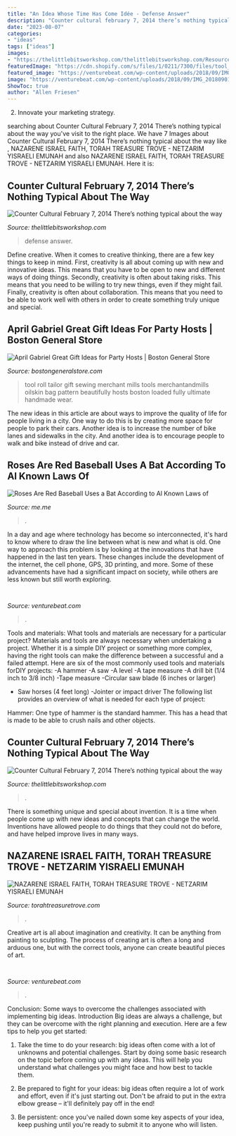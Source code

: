 ```yaml
---
title: "An Idea Whose Time Has Come Idée - Defense Answer"
description: "Counter cultural february 7, 2014 there’s nothing typical about the way"
date: "2023-08-07"
categories:
- "ideas"
tags: ["ideas"]
images:
- "https://thelittlebitsworkshop.com/thelittlebitsworkshop.com/Resources/Archive_files/shapeimage_25.png"
featuredImage: "https://cdn.shopify.com/s/files/1/0211/7300/files/tool_roll_grande.jpg?v=1508854849"
featured_image: "https://venturebeat.com/wp-content/uploads/2018/09/IMG_20180903_100317.jpg?w=664"
image: "https://venturebeat.com/wp-content/uploads/2018/09/IMG_20180901_150404.jpg?w=800"
ShowToc: true
author: "Allen Friesen"
---
```



2. Innovate your marketing strategy.

	

		
searching about Counter Cultural February 7, 2014 There’s nothing typical about the way you've visit to the right place. We have 7 Images about Counter Cultural February 7, 2014 There’s nothing typical about the way like , NAZARENE ISRAEL FAITH, TORAH TREASURE TROVE - NETZARIM YISRAELI EMUNAH and also NAZARENE ISRAEL FAITH, TORAH TREASURE TROVE - NETZARIM YISRAELI EMUNAH. Here it is:
		
    
## Counter Cultural February 7, 2014 There’s Nothing Typical About The Way

<img loading=lazy src="https://www.thelittlebitsworkshop.com/thelittlebitsworkshop.com/Resources/Archive_files/shapeimage_22.png" onerror="this.onerror=null;this.src='https://tse3.mm.bing.net/th?id=OIP.t8qnvTYF-vElUGd1j0Tk5wAAAA&amp;pid=15.1';" alt="Counter Cultural February 7, 2014 There’s nothing typical about the way">

_Source: thelittlebitsworkshop.com_

>defense answer. 

	

Define creative.
When it comes to creative thinking, there are a few key things to keep in mind. First, creativity is all about coming up with new and innovative ideas. This means that you have to be open to new and different ways of doing things. Secondly, creativity is often about taking risks. This means that you need to be willing to try new things, even if they might fail. Finally, creativity is often about collaboration. This means that you need to be able to work well with others in order to create something truly unique and special.

    
## April Gabriel Great Gift Ideas For Party Hosts | Boston General Store

<img loading=lazy src="https://cdn.shopify.com/s/files/1/0211/7300/files/tool_roll_grande.jpg?v=1508854849" onerror="this.onerror=null;this.src='https://tse2.mm.bing.net/th?id=OIP.WnRpe_8AJjXRSGzrPN5ftgAAAA&amp;pid=15.1';" alt="April Gabriel Great Gift Ideas for Party Hosts | Boston General Store">

_Source: bostongeneralstore.com_

>tool roll tailor gift sewing merchant mills tools merchantandmills oilskin bag pattern beautifully hosts boston loaded fully ultimate handmade wear. 

	

The new ideas in this article are about ways to improve the quality of life for people living in a city. One way to do this is by creating more space for people to park their cars. Another idea is to increase the number of bike lanes and sidewalks in the city. And another idea is to encourage people to walk and bike instead of drive and car.

    
## Roses Are Red Baseball Uses A Bat According To Al Known Laws Of

<img loading=lazy src="https://pics.me.me/thumb_roses-are-red-baseball-uses-a-bat-according-to-al-63789458.png" onerror="this.onerror=null;this.src='https://tse4.mm.bing.net/th?id=OIP.NLBlabTy5YHXCs8tPMn0mQAAAA&amp;pid=15.1';" alt="Roses Are Red Baseball Uses a Bat According to Al Known Laws of">

_Source: me.me_

>. 

	

In a day and age where technology has become so interconnected, it's hard to know where to draw the line between what is new and what is old. One way to approach this problem is by looking at the innovations that have happened in the last ten years. These changes include the development of the internet, the cell phone, GPS, 3D printing, and more. Some of these advancements have had a significant impact on society, while others are less known but still worth exploring.

    
## 

<img loading=lazy src="https://venturebeat.com/wp-content/uploads/2018/09/IMG_20180903_100317.jpg?w=664" onerror="this.onerror=null;this.src='https://tse4.mm.bing.net/th?id=OIP.RDcB-YLVyI_c210PUJidMgHaGr&amp;pid=15.1';" alt="">

_Source: venturebeat.com_

>. 

	

Tools and materials: What tools and materials are necessary for a particular project?
Materials and tools are always necessary when undertaking a project. Whether it is a simple DIY project or something more complex, having the right tools can make the difference between a successful and a failed attempt. Here are six of the most commonly used tools and materials forDIY projects:
-A hammer
-A saw
-A level
-A tape measure
-A drill bit (1/4 inch to 3/8 inch) 
-Tape measure 
-Circular saw blade (6 inches or larger) 
- Saw horses (4 feet long)  -Jointer or impact driver 
The following list provides an overview of what is needed for each type of project: 

Hammer: One type of hammer is the standard hammer. This has a head that is made to be able to crush nails and other objects.

    
## Counter Cultural February 7, 2014 There’s Nothing Typical About The Way

<img loading=lazy src="https://thelittlebitsworkshop.com/thelittlebitsworkshop.com/Resources/Archive_files/shapeimage_25.png" onerror="this.onerror=null;this.src='https://tse2.mm.bing.net/th?id=OIP.ma-OzT4VVgfXqyiqOPLiKwAAAA&amp;pid=15.1';" alt="Counter Cultural February 7, 2014 There’s nothing typical about the way">

_Source: thelittlebitsworkshop.com_

>. 

	

There is something unique and special about invention. It is a time when people come up with new ideas and concepts that can change the world. Inventions have allowed people to do things that they could not do before, and have helped improve lives in many ways.

    
## NAZARENE ISRAEL FAITH, TORAH TREASURE TROVE - NETZARIM YISRAELI EMUNAH

<img loading=lazy src="https://torahtreasuretrove.com/yahoo_site_admin/assets/images/TORAH_KEEPERS.315123631_std.jpg" onerror="this.onerror=null;this.src='https://tse1.mm.bing.net/th?id=OIP.7skefeD8_tuiNA6N684NzQHaE0&amp;pid=15.1';" alt="NAZARENE ISRAEL FAITH, TORAH TREASURE TROVE - NETZARIM YISRAELI EMUNAH">

_Source: torahtreasuretrove.com_

>. 

	

Creative art is all about imagination and creativity. It can be anything from painting to sculpting. The process of creating art is often a long and arduous one, but with the correct tools, anyone can create beautiful pieces of art.

    
## 

<img loading=lazy src="https://venturebeat.com/wp-content/uploads/2018/09/IMG_20180901_150404.jpg?w=800" onerror="this.onerror=null;this.src='https://tse1.mm.bing.net/th?id=OIP.XSzRfQj3ADhwHQrMpXBICQHaFj&amp;pid=15.1';" alt="">

_Source: venturebeat.com_

>. 

	

Conclusion: Some ways to overcome the challenges associated with implementing big ideas.
Introduction
Big ideas are always a challenge, but they can be overcome with the right planning and execution. Here are a few tips to help you get started:

1. Take the time to do your research: big ideas often come with a lot of unknowns and potential challenges. Start by doing some basic research on the topic before coming up with any ideas. This will help you understand what challenges you might face and how best to tackle them.

2. Be prepared to fight for your ideas: big ideas often require a lot of work and effort, even if it's just starting out. Don't be afraid to put in the extra elbow grease – it'll definitely pay off in the end!

3. Be persistent: once you've nailed down some key aspects of your idea, keep pushing until you're ready to submit it to anyone who will listen.

